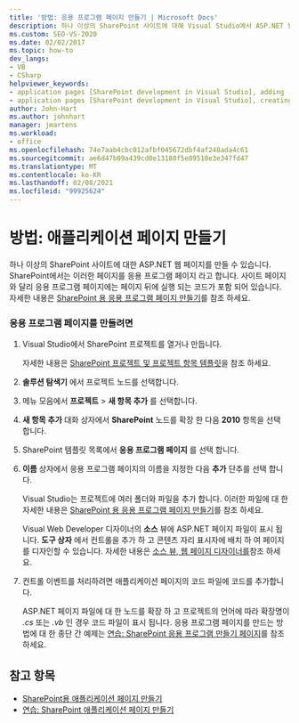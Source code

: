 ```yaml
---
title: '방법: 응용 프로그램 페이지 만들기 | Microsoft Docs'
description: 하나 이상의 SharePoint 사이트에 대해 Visual Studio에서 ASP.NET 웹 페이지 (응용 프로그램 페이지 라고도 함)를 만듭니다.
ms.custom: SEO-VS-2020
ms.date: 02/02/2017
ms.topic: how-to
dev_langs:
- VB
- CSharp
helpviewer_keywords:
- application pages [SharePoint development in Visual Studio], adding
- application pages [SharePoint development in Visual Studio], creating
author: John-Hart
ms.author: johnhart
manager: jmartens
ms.workload:
- office
ms.openlocfilehash: 74e7aab4cbc012afbf045672dbf4af248ada4c61
ms.sourcegitcommit: ae6d47b09a439cd0e13180f5e89510e3e347fd47
ms.translationtype: MT
ms.contentlocale: ko-KR
ms.lasthandoff: 02/08/2021
ms.locfileid: "99925624"
---
```

# <a name="how-to-create-an-application-page"></a>방법: 애플리케이션 페이지 만들기
  하나 이상의 SharePoint 사이트에 대한 ASP.NET 웹 페이지를 만들 수 있습니다. SharePoint에서는 이러한 페이지를 응용 프로그램 페이지 라고 합니다. 사이트 페이지와 달리 응용 프로그램 페이지에는 페이지 뒤에 실행 되는 코드가 포함 되어 있습니다. 자세한 내용은 [SharePoint 용 응용 프로그램 페이지 만들기](../sharepoint/creating-application-pages-for-sharepoint.md)를 참조 하세요.

### <a name="to-create-an-application-page"></a>응용 프로그램 페이지를 만들려면

1. Visual Studio에서 SharePoint 프로젝트를 열거나 만듭니다.

     자세한 내용은 [SharePoint 프로젝트 및 프로젝트 항목 템플릿](../sharepoint/sharepoint-project-and-project-item-templates.md)을 참조 하세요.

2. **솔루션 탐색기** 에서 프로젝트 노드를 선택합니다.

3. 메뉴 모음에서 **프로젝트** > **새 항목 추가** 를 선택합니다.

4. **새 항목 추가** 대화 상자에서 **SharePoint** 노드를 확장 한 다음 **2010** 항목을 선택 합니다.

5. SharePoint 템플릿 목록에서 **응용 프로그램 페이지** 를 선택 합니다.

6. **이름** 상자에서 응용 프로그램 페이지의 이름을 지정한 다음 **추가** 단추를 선택 합니다.

     Visual Studio는 프로젝트에 여러 폴더와 파일을 추가 합니다. 이러한 파일에 대 한 자세한 내용은 [SharePoint 용 응용 프로그램 페이지 만들기](../sharepoint/creating-application-pages-for-sharepoint.md)를 참조 하세요.

     Visual Web Developer 디자이너의 **소스** 뷰에 ASP.NET 페이지 파일이 표시 됩니다. **도구 상자** 에서 컨트롤을 추가 하 고 콘텐츠 자리 표시자에 배치 하 여 페이지를 디자인할 수 있습니다. 자세한 내용은 [소스 뷰, 웹 페이지 디자이너를](/previous-versions/aspnet/ms178154\(v\=vs.100\))참조 하세요.

7. 컨트롤 이벤트를 처리하려면 애플리케이션 페이지의 코드 파일에 코드를 추가합니다.

     ASP.NET 페이지 파일에 대 한 노드를 확장 하 고 프로젝트의 언어에 따라 확장명이 *.cs* 또는 *.vb* 인 경우 코드 파일이 표시 됩니다. 응용 프로그램 페이지를 만드는 방법에 대 한 종단 간 예제는 [연습: SharePoint 응용 프로그램 만들기 페이지](../sharepoint/walkthrough-creating-a-sharepoint-application-page.md)를 참조 하세요.

## <a name="see-also"></a>참고 항목
- [SharePoint용 애플리케이션 페이지 만들기](../sharepoint/creating-application-pages-for-sharepoint.md)
- [연습: SharePoint 애플리케이션 페이지 만들기](../sharepoint/walkthrough-creating-a-sharepoint-application-page.md)
